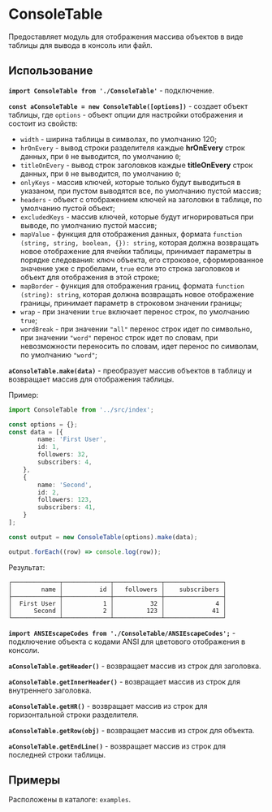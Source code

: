 ConsoleTable
============

Предоставляет модуль для отображения массива объектов в виде таблицы для вывода в консоль или файл.

## Использование

**`import ConsoleTable from './ConsoleTable'`** - подключение.

**`const aConsoleTable = new ConsoleTable([options])`** - создает объект таблицы, где `options` - объект опции для настройки отображения и состоит из свойств:
- `width` - ширина таблицы в символах, по умолчанию 120;
- `hrOnEvery` - вывод строки разделителя каждые **hrOnEvery** строк данных, при `0` не выводится, по умолчанию `0`;
- `titleOnEvery` - вывод строк заголовков каждые **titleOnEvery** строк данных, при `0` не выводится, по умолчанию `0`;
- `onlyKeys` - массив ключей, которые только будут выводиться в указаном, при пустом выводятся все, по умолчанию пустой массив;
- `headers` - объект с отображением ключей на заголовки в таблице, по умолчанию пустой объект;
- `excludedKeys` - массив ключей, которые будут игнорироваться при выводе, по умолчанию пустой массив;
- `mapValue` - функция для отображения данных, формата `function (string, string, boolean, {}): string`, которая должна возвращать новое отображение для ячейки таблицы, принимает параметры в порядке следования: ключ объекта, его строковое, сформированное значение уже с пробелами, `true` если это строка заголовков и объект для отображения в этой строке;
- `mapBorder` - функция для отображения границ, формата `function (string): string`, которая должна возвращать новое отображение границы, принимает параметр в строковом значении границы;
- `wrap` - при значении `true` включает перенос строк, по умолчанию `true`;
- `wordBreak` - при значении `"all"` перенос строк идет по символьно, при значении `"word"` перенос строк идет по словам, при невозможности переносить по словам, идет перенос по символам, по умолчанию `"word"`;

**`aConsoleTable.make(data)`** - преобразует массив объектов в таблицу и возвращает массив для отображения таблицы.

Пример:

```typescript
import ConsoleTable from '../src/index';

const options = {};
const data = [{
        name: 'First User',
        id: 1,
        followers: 32,
        subscribers: 4,
    },
    {
        name: 'Second',
        id: 2,
        followers: 123,
        subscribers: 41,
    }
];

const output = new ConsoleTable(options).make(data);

output.forEach((row) => console.log(row));
```

Результат:
```
┌─────────────┬─────────────┬─────────────┬────────────────┐
│        name │          id │   followers │    subscribers │
├─────────────┼─────────────┼─────────────┼────────────────┤
│  First User │           1 │          32 │              4 │
│      Second │           2 │         123 │             41 │
└─────────────┴─────────────┴─────────────┴────────────────┘
```

**`import ANSIEscapeCodes from './ConsoleTable/ANSIEscapeCodes';`** - подключение объекта с кодами ANSI для цветового отображения в консоли.

**`aConsoleTable.getHeader()`** - возвращает массив из строк для заголовка.

**`aConsoleTable.getInnerHeader()`** - возвращает массив из строк для внутреннего заголовка.

**`aConsoleTable.getHR()`** - возвращает массив из строк для горизонтальной строки разделителя.

**`aConsoleTable.getRow(obj)`** - возвращает массив из строк для объекта.

**`aConsoleTable.getEndLine()`** - возвращает массив из строк для последней строки таблицы.

## Примеры

Расположены в каталоге: `examples`.
